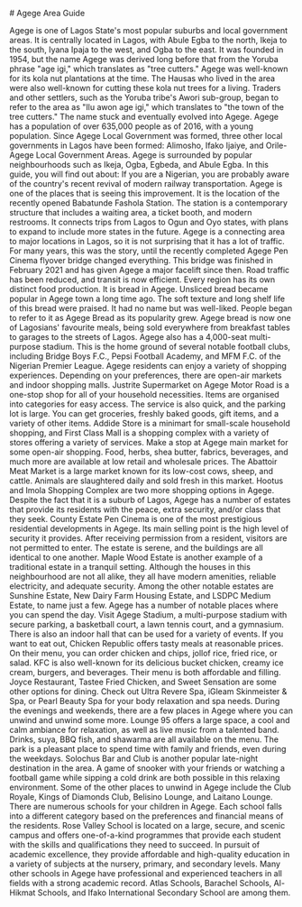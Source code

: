 \# Agege Area Guide

Agege is one of Lagos State's most popular suburbs and local government areas. It is centrally located in Lagos, with Abule Egba to the north, Ikeja to the south, Iyana Ipaja to the west, and Ogba to the east. It was founded in 1954, but the name Agege was derived long before that from the Yoruba phrase "age igi," which translates as "tree cutters." Agege was well\-known for its kola nut plantations at the time. The Hausas who lived in the area were also well\-known for cutting these kola nut trees for a living. Traders and other settlers, such as the Yoruba tribe's Awori sub\-group, began to refer to the area as "Ilu awon age igi," which translates to "the town of the tree cutters." The name stuck and eventually evolved into Agege. Agege has a population of over 635,000 people as of 2016, with a young population. Since Agege Local Government was formed, three other local governments in Lagos have been formed: Alimosho, Ifako Ijaiye, and Orile\-Agege Local Government Areas. Agege is surrounded by popular neighbourhoods such as Ikeja, Ogba, Egbeda, and Abule Egba. In this guide, you will find out about: If you are a Nigerian, you are probably aware of the country's recent revival of modern railway transportation. Agege is one of the places that is seeing this improvement. It is the location of the recently opened Babatunde Fashola Station. The station is a contemporary structure that includes a waiting area, a ticket booth, and modern restrooms. It connects trips from Lagos to Ogun and Oyo states, with plans to expand to include more states in the future. Agege is a connecting area to major locations in Lagos, so it is not surprising that it has a lot of traffic. For many years, this was the story, until the recently completed Agege Pen Cinema flyover bridge changed everything. This bridge was finished in February 2021 and has given Agege a major facelift since then. Road traffic has been reduced, and transit is now efficient. Every region has its own distinct food production. It is bread in Agege. Unsliced bread became popular in Agege town a long time ago. The soft texture and long shelf life of this bread were praised. It had no name but was well\-liked. People began to refer to it as Agege Bread as its popularity grew. Agege bread is now one of Lagosians' favourite meals, being sold everywhere from breakfast tables to garages to the streets of Lagos. Agege also has a 4,000\-seat multi\-purpose stadium. This is the home ground of several notable football clubs, including Bridge Boys F.C., Pepsi Football Academy, and MFM F.C. of the Nigerian Premier League. Agege residents can enjoy a variety of shopping experiences. Depending on your preferences, there are open\-air markets and indoor shopping malls. Justrite Supermarket on Agege Motor Road is a one\-stop shop for all of your household necessities. Items are organised into categories for easy access. The service is also quick, and the parking lot is large. You can get groceries, freshly baked goods, gift items, and a variety of other items. Addide Store is a minimart for small\-scale household shopping, and First Class Mall is a shopping complex with a variety of stores offering a variety of services. Make a stop at Agege main market for some open\-air shopping. Food, herbs, shea butter, fabrics, beverages, and much more are available at low retail and wholesale prices. The Abattoir Meat Market is a large market known for its low\-cost cows, sheep, and cattle. Animals are slaughtered daily and sold fresh in this market. Hootus and Imola Shopping Complex are two more shopping options in Agege. Despite the fact that it is a suburb of Lagos, Agege has a number of estates that provide its residents with the peace, extra security, and/or class that they seek. County Estate Pen Cinema is one of the most prestigious residential developments in Agege. Its main selling point is the high level of security it provides. After receiving permission from a resident, visitors are not permitted to enter. The estate is serene, and the buildings are all identical to one another. Maple Wood Estate is another example of a traditional estate in a tranquil setting. Although the houses in this neighbourhood are not all alike, they all have modern amenities, reliable electricity, and adequate security. Among the other notable estates are Sunshine Estate, New Dairy Farm Housing Estate, and LSDPC Medium Estate, to name just a few. Agege has a number of notable places where you can spend the day. Visit Agege Stadium, a multi\-purpose stadium with secure parking, a basketball court, a lawn tennis court, and a gymnasium. There is also an indoor hall that can be used for a variety of events. If you want to eat out, Chicken Republic offers tasty meals at reasonable prices. On their menu, you can order chicken and chips, jollof rice, fried rice, or salad. KFC is also well\-known for its delicious bucket chicken, creamy ice cream, burgers, and beverages. Their menu is both affordable and filling. Joyce Restaurant, Tastee Fried Chicken, and Sweet Sensation are some other options for dining. Check out Ultra Revere Spa, iGleam Skinmeister \& Spa, or Pearl Beauty Spa for your body relaxation and spa needs. During the evenings and weekends, there are a few places in Agege where you can unwind and unwind some more. Lounge 95 offers a large space, a cool and calm ambiance for relaxation, as well as live music from a talented band. Drinks, suya, BBQ fish, and shawarma are all available on the menu. The park is a pleasant place to spend time with family and friends, even during the weekdays. Solochus Bar and Club is another popular late\-night destination in the area. A game of snooker with your friends or watching a football game while sipping a cold drink are both possible in this relaxing environment. Some of the other places to unwind in Agege include the Club Royale, Kings of Diamonds Club, Belisino Lounge, and Laitano Lounge. There are numerous schools for your children in Agege. Each school falls into a different category based on the preferences and financial means of the residents. Rose Valley School is located on a large, secure, and scenic campus and offers one\-of\-a\-kind programmes that provide each student with the skills and qualifications they need to succeed. In pursuit of academic excellence, they provide affordable and high\-quality education in a variety of subjects at the nursery, primary, and secondary levels. Many other schools in Agege have professional and experienced teachers in all fields with a strong academic record. Atlas Schools, Barachel Schools, Al\-Hikmat Schools, and Ifako International Secondary School are among them.